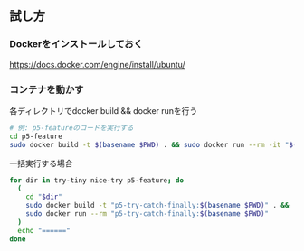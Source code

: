 
試し方
--------------

### Dockerをインストールしておく

https://docs.docker.com/engine/install/ubuntu/

### コンテナを動かす

各ディレクトリでdocker build && docker runを行う

```bash
# 例: p5-featureのコードを実行する
cd p5-feature
sudo docker build -t $(basename $PWD) . && sudo docker run --rm -it "$(basename $PWD)"
```

一括実行する場合

```bash
for dir in try-tiny nice-try p5-feature; do
  (
    cd "$dir"
    sudo docker build -t "p5-try-catch-finally:$(basename $PWD)" . &&
    sudo docker run --rm "p5-try-catch-finally:$(basename $PWD)"
  )
  echo "======"
done
```

